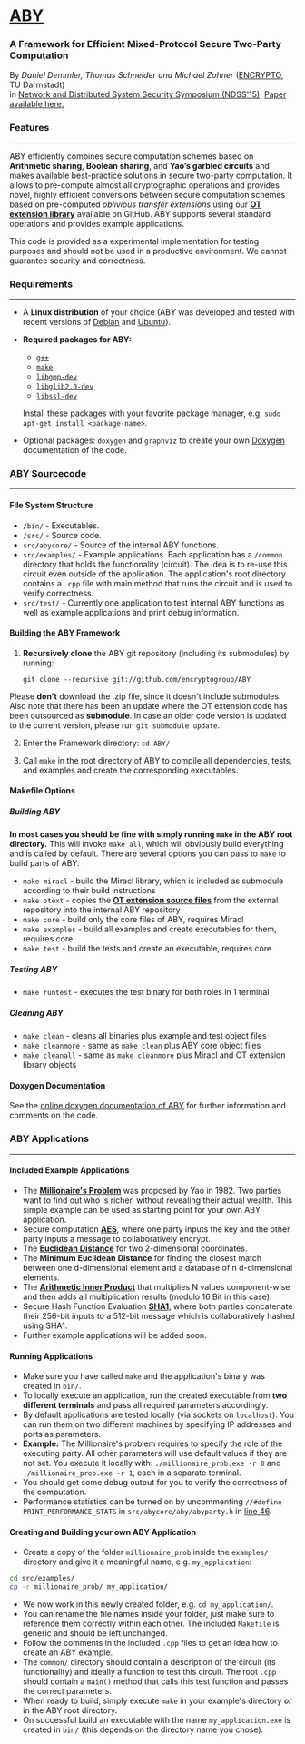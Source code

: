 # [ABY](http://encrypto.de/papers/DSZ15.pdf)

### A Framework for Efficient Mixed-Protocol Secure Two-Party Computation

By *Daniel Demmler, Thomas Schneider and Michael Zohner* ([ENCRYPTO](http://www.encrypto.de), TU Darmstadt)<br>in [Network and Distributed System Security Symposium (NDSS'15)](http://www.internetsociety.org/events/ndss-symposium-2015). [Paper available here.](http://thomaschneider.de/papers/DSZ15.pdf)

### Features
---
ABY efficiently combines secure computation schemes based on **Arithmetic sharing**, **Boolean sharing**, and **Yao’s garbled circuits** and makes available best-practice solutions in secure two-party computation.
It allows to pre-compute almost all cryptographic operations and provides novel, highly efficient conversions between secure computation schemes based on pre-computed *oblivious transfer extensions* using our [**OT extension library**](https://github.com/encryptogroup/OTExtension) available on GitHub.
ABY supports several standard operations and provides example applications.

This code is provided as a experimental implementation for testing purposes and should not be used in a productive environment. We cannot guarantee security and correctness.

### Requirements
---

* A **Linux distribution** of your choice (ABY was developed and tested with recent versions of [Debian](https://www.debian.org/) and [Ubuntu](http://www.ubuntu.com/)).
* **Required packages for ABY:**
  * [`g++`](https://packages.debian.org/testing/g++)
  * [`make`](https://packages.debian.org/testing/make)
  * [`libgmp-dev`](https://packages.debian.org/testing/libgmp-dev)
  * [`libglib2.0-dev`](https://packages.debian.org/testing/libglib2.0-dev)
  * [`libssl-dev`](https://packages.debian.org/testing/libssl-dev)

  Install these packages with your favorite package manager, e.g, `sudo apt-get install <package-name>`.

* Optional packages: `doxygen` and `graphviz` to create your own [Doxygen](http://www.doxygen.org) documentation of the code.

### ABY Sourcecode
---

#### File System Structure

* `/bin/`    - Executables.
* `/src/`    - Source code.
 * `src/abycore/` - Source of the internal ABY functions.
 * `src/examples/` - Example applications. Each application has a `/common` directory that holds the functionality (circuit). The idea is to re-use this circuit even outside of the application. The application's root directory contains a `.cpp` file with  main method that runs the circuit and is used to verify correctness.
 * `src/test/` - Currently one application to test internal ABY functions as well as example applications and print debug information.

#### Building the ABY Framework

1. **Recursively clone** the ABY git repository (including its submodules) by running:
	```
	git clone --recursive git://github.com/encryptogroup/ABY
	```
Please **don't** download the .zip file, since it doesn't include submodules. Also note that there has been an update where the OT extension code has been outsourced as **submodule**. In case an older code version is updated to the current version, please run `git submodule update`. 

2. Enter the Framework directory: `cd ABY/`

3. Call `make` in the root directory of ABY to compile all dependencies, tests, and examples and create the corresponding executables.

#### Makefile Options
##### Building ABY
**In most cases you should be fine with simply running `make` in the ABY root directory.** This will invoke `make all`, which will obviously build everything and is called by default. There are several options you can pass to `make` to build parts of ABY.

* `make miracl` - build the Miracl library, which is included as submodule according to their build instructions
* `make otext` - copies the [**OT extension source files**](https://github.com/encryptogroup/OTExtension) from the external repository into the internal ABY repository
* `make core` - build only the core files of ABY, requires Miracl
* `make examples` - build all examples and create executables for them, requires core
* `make test` - build the tests and create an executable, requires core

##### Testing ABY
* `make runtest` - executes the test binary for both roles in 1 terminal

##### Cleaning ABY
* `make clean` - cleans all binaries plus example and test object files
* `make cleanmore` - same as `make clean` plus ABY core object files
* `make cleanall` - same as `make cleanmore` plus Miracl and OT extension library objects


#### Doxygen Documentation
See the [online doxygen documentation of ABY](http://encryptogroup.github.io/ABY/docs/index.html) for further information and comments on the code.


### ABY Applications
---

#### Included Example Applications

  * The [**Millionaire's Problem**](http://en.wikipedia.org/wiki/Yao%27s_Millionaires%27_Problem) was proposed by Yao in 1982. Two parties want to find out who is richer, without revealing their actual wealth. This simple example can be used as starting point for your own ABY application.
  * Secure computation [**AES**](https://en.wikipedia.org/wiki/Advanced_Encryption_Standard), where one party inputs the key and the other party inputs a message to collaboratively encrypt.
  * The [**Euclidean Distance**](https://en.wikipedia.org/wiki/Euclidean_distance) for two 2-dimensional coordinates.
  * The **Minimum Euclidean Distance** for finding the closest match between one d-dimensional element and a database of n d-dimensional elements.
  * The [**Arithmetic Inner Product**](https://en.wikipedia.org/wiki/Dot_product#Algebraic_definition) that multiplies N values component-wise and then adds all multiplication results (modulo 16 Bit in this case).
  * Secure Hash Function Evaluation [**SHA1**](https://en.wikipedia.org/wiki/SHA1), where both parties concatenate their 256-bit inputs to a 512-bit message which is collaboratively hashed using SHA1. 
  * Further example applications will be added soon.

#### Running Applications
  * Make sure you have called `make` and the application's binary was created in `bin/`.
  * To locally execute an application, run the created executable from **two different terminals** and pass all required parameters accordingly.
  * By default applications are tested locally (via sockets on `localhost`). You can run them on two different machines by specifying IP addresses and ports as parameters.
  * **Example:** The Millionaire's problem requires to specify the role of the executing party. All other parameters will use default values if they are not set. You execute it locally with: `./millionaire_prob.exe -r 0` and `./millionaire_prob.exe -r 1`, each in a separate terminal.
  * You should get some debug output for you to verify the correctness of the computation.
  * Performance statistics can be turned on by uncommenting `//#define PRINT_PERFORMANCE_STATS` in `src/abycore/aby/abyparty.h` in [line 46](https://github.com/encryptogroup/ABY/blob/public/src/abycore/aby/abyparty.h#L46).

#### Creating and Building your own ABY Application
  * Create a copy of the folder `millionaire_prob` inside the `examples/` directory and give it a meaningful name, e.g. `my_application`:
```bash
cd src/examples/
cp -r millionaire_prob/ my_application/
```
  * We now work in this newly created folder, e.g. `cd my_application/`.
  * You can rename the file names inside your folder, just make sure to reference them correctly within each other. The included `Makefile` is generic and should be left unchanged.
  * Follow the comments in the included `.cpp` files to get an idea how to create an ABY example.
  * The `common/` directory should contain a description of the circuit (its functionality) and ideally a function to test this circuit. The root `.cpp` should contain a `main()` method that calls this test function and passes the correct parameters.
  * When ready to build, simply execute `make` in your example's directory *or* in the ABY root directory.
  * On successful build an executable with the name `my_application.exe` is created in `bin/` (this depends on the directory name you chose).
